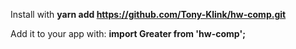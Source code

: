 Install with **yarn add https://github.com/Tony-Klink/hw-comp.git**

Add it to your app with:
**import Greater from 'hw-comp';**